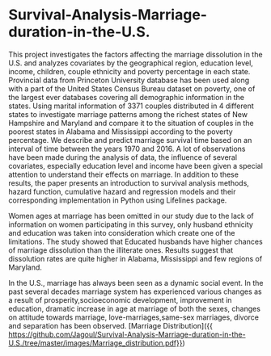 # Survival-Analysis-Marriage-duration-in-the-U.S.

This project investigates the factors affecting the marriage dissolution in the U.S. and analyzes covariates by the geographical region, education level, income, children, couple ethnicity and poverty percentage in each state. Provincial data from Princeton University  database has been used along with a part of the United States Census Bureau dataset on poverty, one of the largest ever databases covering all demographic information in the states. Using marital information of 3371 couples distributed in 4 different states to investigate marriage patterns among the richest states of New Hampshire and Maryland and compare it to the situation of couples in the poorest states in Alabama and Mississippi according to the poverty percentage. We describe and predict marriage survival time based on an interval of time between the years 1970 and 2016. A lot of observations have been made during the analysis of data, the influence of several covariates, especially education level and income have been given a special attention to understand their effects on marriage. In addition to these results, the paper presents an introduction to survival analysis methods, hazard function, cumulative hazard and regression models and their corresponding implementation in Python using Lifelines package. 

Women ages at marriage has been omitted in our study due to the lack of information on women participating in this survey, only husband ethnicity and education was taken into consideration which create one of the limitations. The study showed that Educated husbands have higher chances of marriage dissolution than the illiterate ones. Results suggest that dissolution rates are quite higher in Alabama, Mississippi and few regions of Maryland.

In the U.S., marriage has always been seen as a dynamic social event. In the past several decades marriage system has experienced various changes as a result of prosperity,socioeconomic development, improvement in education, dramatic increase in age at marriage of both the sexes, changes on attitude towards marriage, love-marriages,same-sex marriages, divorce and separation has been observed.
[Marriage Distribution]({{ https://github.com/Jagoul/Survival-Analysis-Marriage-duration-in-the-U.S./tree/master/images/Marriage_distribution.pdf}})
